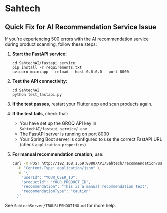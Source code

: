# Sahtech

## Quick Fix for AI Recommendation Service Issue

If you're experiencing 500 errors with the AI recommendation service during product scanning, follow these steps:

1. **Start the FastAPI service:**
   ```
   cd SahtechAI/fastapi_service
   pip install -r requirements.txt
   uvicorn main:app --reload --host 0.0.0.0 --port 8000
   ```

2. **Test the API connectivity:**
   ```
   cd SahtechAI
   python test_fastapi.py
   ```

3. **If the test passes**, restart your Flutter app and scan products again.

4. **If the test fails**, check that:
   - You have set up the GROQ API key in `SahtechAI/fastapi_service/.env`
   - The FastAPI server is running on port 8000
   - Your Spring Boot server is configured to use the correct FastAPI URL (check `application.properties`)

5. **For manual recommendation creation**, use:
   ```bash
   curl -X POST http://192.168.1.69:8080/API/Sahtech/recommendation/save \
     -H "Content-Type: application/json" \
     -d '{
       "userId": "YOUR_USER_ID",
       "productId": "YOUR_PRODUCT_ID",
       "recommendation": "This is a manual recommendation text",
       "recommendationType": "caution"
     }'
   ```

See `SahtechServer/TROUBLESHOOTING.md` for more help.